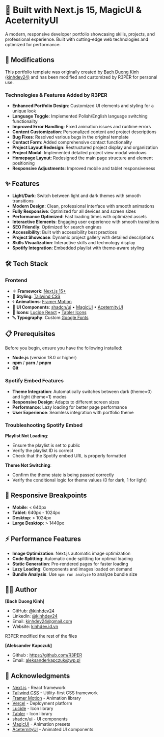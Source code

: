 # 🚀 Built with Next.js 15, MagicUI & AceternityUI

A modern, responsive developer portfolio showcasing skills, projects, and professional experience. Built with cutting-edge web technologies and optimized for performance.

## 🔄 Modifications

This portfolio template was originally created by [Bach Duong Kinh (kinhdev24)](https://github.com/kinhdev24) and has been modified and customized by R3PER for personal use.

### Technologies & Features Added by R3PER

- **Enhanced Portfolio Design**: Customized UI elements and styling for a unique look
- **Language Toggle**: Implemented Polish/English language switching functionality
- **Improved Error Handling**: Fixed animation issues and runtime errors
- **Content Customization**: Personalized content and project descriptions
- **Bug Fixes**: Resolved various bugs in the original template
- **Contact Form**: Added comprehensive contact functionality
- **Project Layout Redesign**: Restructured project display and organization
- **Project Modal**: Implemented detailed project view modal windows
- **Homepage Layout**: Redesigned the main page structure and element positioning
- **Responsive Adjustments**: Improved mobile and tablet responsiveness

## ✨ Features

- **Light/Dark**: Switch between light and dark themes with smooth transitions
- **Modern Design**: Clean, professional interface with smooth animations
- **Fully Responsive**: Optimized for all devices and screen sizes
- **Performance Optimized**: Fast loading times with optimized assets
- **Interactive Elements**: Engaging user experience with smooth transitions
- **SEO Friendly**: Optimized for search engines
- **Accessibility**: Built with accessibility best practices
- **Project Showcase**: Dynamic project gallery with detailed descriptions
- **Skills Visualization**: Interactive skills and technology display
- **Spotify Integration**: Embedded playlist with theme-aware styling

## 🛠️ Tech Stack

### Frontend

- ⚛️ **Framework**: [Next.js 15+](https://nextjs.org/)
- 🎨 **Styling**: [Tailwind CSS](https://tailwindcss.com/)
- 🌀 **Animations**: [Framer Motion](https://motion.dev/)
- 🧩 **UI Components**: [shadcn/ui](https://ui.shadcn.com/) • [MagicUI](https://magicui.design/) • [AceternityUI](https://ui.aceternity.com/)
- 🔣 **Icons**: [Lucide React](https://lucide.dev/) • [Tabler Icons](https://tabler.io/icons)
- 🔤 **Typography**: Custom [Google Fonts](https://fonts.google.com/)

## 📋 Prerequisites

Before you begin, ensure you have the following installed:

- **Node.js** (version 18.0 or higher)
- **npm** / **yarn** / **pnpm**
- **Git**


### Spotify Embed Features

- **Theme Integration**: Automatically switches between dark (theme=0) and light (theme=1) modes
- **Responsive Design**: Adapts to different screen sizes
- **Performance**: Lazy loading for better page performance
- **User Experience**: Seamless integration with portfolio theme

### Troubleshooting Spotify Embed

**Playlist Not Loading**:

- Ensure the playlist is set to public
- Verify the playlist ID is correct
- Check that the Spotify embed URL is properly formatted

**Theme Not Switching**:

- Confirm the theme state is being passed correctly
- Verify the conditional logic for theme values (0 for dark, 1 for light)


## 📱 Responsive Breakpoints

- **Mobile**: < 640px
- **Tablet**: 640px - 1024px
- **Desktop**: > 1024px
- **Large Desktop**: > 1440px

## ⚡ Performance Features

- **Image Optimization**: Next.js automatic image optimization
- **Code Splitting**: Automatic code splitting for optimal loading
- **Static Generation**: Pre-rendered pages for faster loading
- **Lazy Loading**: Components and images loaded on demand
- **Bundle Analysis**: Use `npm run analyze` to analyze bundle size

## 👨‍💻 Author

**[Bach Duong Kinh]**

- GitHub: [@kinhdev24](https://github.com/kinhdev24)
- LinkedIn: [@kinhdev24](https://www.linkedin.com/in/kinhdev24)
- Email: [kinhdev24@gmail.com](mailto:kinhdev24@gmail.com)
- Website: [kinhdev.id.vn](https://kinhdev.id.vn)

 R3PER modified the rest of the files

**[Aleksander Kapczuk]**
- Github : https://github.com/R3PER
- Email: aleksanderkapczuk@wp.pl

## 🙏 Acknowledgments

- [Next.js](https://nextjs.org/) - React framework
- [Tailwind CSS](https://tailwindcss.com/) - Utility-first CSS framework
- [Framer Motion](https://www.framer.com/motion/) - Animation library
- [Vercel](https://vercel.com/) - Deployment platform
- [Lucide](https://lucide.dev/) - Icon library
- [Tabler](https://tabler.io/) - Icon library
- [shadcn/ui](https://ui.shadcn.com/) - UI components
- [MagicUI](https://magicui.design/) - Animation presets
- [AceternityUI](https://ui.aceternity.com/) - Animated UI components


